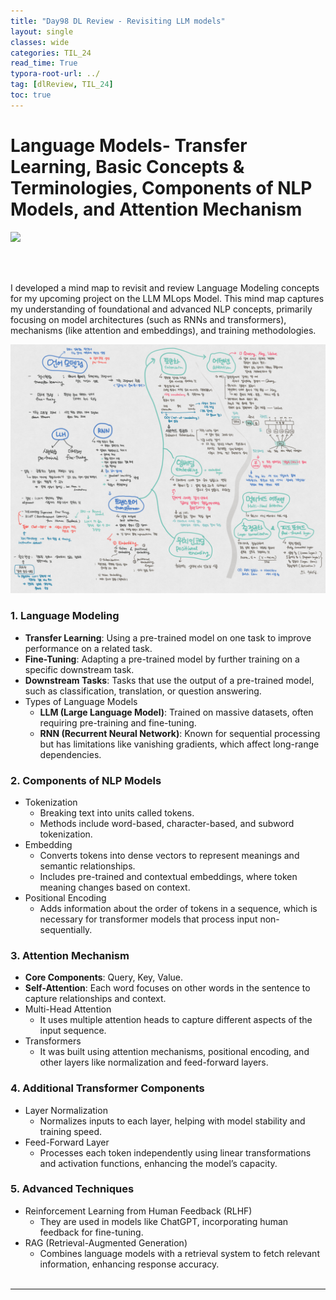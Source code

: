 ```yaml
---
title: "Day98 DL Review - Revisiting LLM models"
layout: single
classes: wide
categories: TIL_24
read_time: True
typora-root-url: ../
tag: [dlReview, TIL_24]
toc: true 
---
```


# Language Models- Transfer Learning, Basic Concepts & Terminologies, Components of NLP Models, and Attention Mechanism

<img src="/blog/images/2024-11-03-TIL24_Day98_DL/D2778B2B-E49B-40D5-B07E-4603DE166CD2-2891972.jpeg">

<br><br>

I developed a mind map to revisit and review Language Modeling concepts for my upcoming project on the LLM MLops Model. This mind map captures my understanding of foundational and advanced NLP concepts, primarily focusing on model architectures (such as RNNs and transformers), mechanisms (like attention and embeddings), and training methodologies.

![Drawing 2](/images/2024-11-03-TIL24_Day98_DL/Drawing_2.png)

### 1. **Language Modeling**

- **Transfer Learning**: Using a pre-trained model on one task to improve performance on a related task.
- **Fine-Tuning**: Adapting a pre-trained model by further training on a specific downstream task.
- **Downstream Tasks**: Tasks that use the output of a pre-trained model, such as classification, translation, or question answering.
- Types of Language Models
  - **LLM (Large Language Model)**: Trained on massive datasets, often requiring pre-training and fine-tuning.
  - **RNN (Recurrent Neural Network)**: Known for sequential processing but has limitations like vanishing gradients, which affect long-range dependencies.

### 2. **Components of NLP Models**

- Tokenization
  - Breaking text into units called tokens.
  - Methods include word-based, character-based, and subword tokenization.
- Embedding
  - Converts tokens into dense vectors to represent meanings and semantic relationships.
  - Includes pre-trained and contextual embeddings, where token meaning changes based on context.
- Positional Encoding
  - Adds information about the order of tokens in a sequence, which is necessary for transformer models that process input non-sequentially.

### 3. **Attention Mechanism**

- **Core Components**: Query, Key, Value.
- **Self-Attention**: Each word focuses on other words in the sentence to capture relationships and context.
- Multi-Head Attention
  - It uses multiple attention heads to capture different aspects of the input sequence.
- Transformers
  - It was built using attention mechanisms, positional encoding, and other layers like normalization and feed-forward layers.

### 4. **Additional Transformer Components**

- Layer Normalization
  - Normalizes inputs to each layer, helping with model stability and training speed.
- Feed-Forward Layer
  - Processes each token independently using linear transformations and activation functions, enhancing the model’s capacity.

### 5. **Advanced Techniques**

- Reinforcement Learning from Human Feedback (RLHF)
  - They are used in models like ChatGPT, incorporating human feedback for fine-tuning.
- RAG (Retrieval-Augmented Generation)
  - Combines language models with a retrieval system to fetch relevant information, enhancing response accuracy.<br><br>

---

<bR><br>

